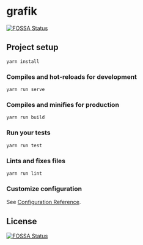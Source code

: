 # grafik
[![FOSSA Status](https://app.fossa.io/api/projects/git%2Bgithub.com%2Fkapwilczynski%2Fgrafiq.svg?type=shield)](https://app.fossa.io/projects/git%2Bgithub.com%2Fkapwilczynski%2Fgrafiq?ref=badge_shield)


## Project setup
```
yarn install
```

### Compiles and hot-reloads for development
```
yarn run serve
```

### Compiles and minifies for production
```
yarn run build
```

### Run your tests
```
yarn run test
```

### Lints and fixes files
```
yarn run lint
```

### Customize configuration
See [Configuration Reference](https://cli.vuejs.org/config/).


## License
[![FOSSA Status](https://app.fossa.io/api/projects/git%2Bgithub.com%2Fkapwilczynski%2Fgrafiq.svg?type=large)](https://app.fossa.io/projects/git%2Bgithub.com%2Fkapwilczynski%2Fgrafiq?ref=badge_large)